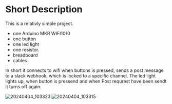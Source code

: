 # Short Description

This is a relativly simple project.
- one Arduino MKR WIFI1010
- one button
- one led light
- one resistor. 
- breadboard
- cables

In short it connects to wifi when buttons is pressed, sends a post message to a slack webhook, which is locked to a specific channel. 
The led light lights up, when button is pressend and when Post requrest have been sendt it turns off again.

![20240404_103323](https://github.com/oivheg/ArduionoSendToSlackButtonPress/assets/3900367/3656878c-9fdf-42fa-8022-e5b0cc310e29)
![20240404_103315](https://github.com/oivheg/ArduionoSendToSlackButtonPress/assets/3900367/f6ee6071-1242-43c8-b3ba-3d73de5acae5)
